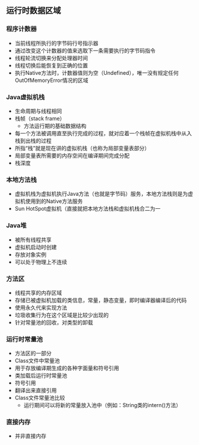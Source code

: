 ## 运行时数据区域 ##
### 程序计数器 ###
- 当前线程所执行的字节码行号指示器
- 通过改变这个计数器的值来选取下一条需要执行的字节码指令
- 线程轮流切换来分配处理器时间
- 线程切换后能恢复到正确的位置
- 执行Native方法时，计数器值则为空（Undefined），唯一没有规定任何OutOfMemoryError情况的区域

### Java虚拟机栈 ###
- 生命周期与线程相同
- 栈帧（stack frame）
  + 方法运行期的基础数据结构
- 每一个方法被调用直至执行完成的过程，就对应着一个栈帧在虚拟机栈中从入栈到出栈的过程
- 所指“栈”就是现在讲的虚拟机栈（也称为局部变量表部分）
- 局部变量表所需要的内存空间在编译期间完成分配
- 栈深度

### 本地方法栈 ###
- 虚拟机栈为虚拟机执行Java方法（也就是字节码）服务，本地方法栈则是为虚拟机使用到的Native方法服务
- Sun HotSpot虚拟机（直接就把本地方法栈和虚拟机栈合二为一

### Java堆 ###
- 被所有线程共享
- 虚拟机启动时创建
- 存放对象实例
- 可以处于物理上不连续

### 方法区 ###
- 线程共享的内存区域
- 存储已被虚拟机加载的类信息，常量，静态变量，即时编译器编译后的代码
- 使用永久代来实现方法
- 垃圾收集行为在这个区域是比较少出现的
- 针对常量池的回收，对类型的卸载

### 运行时常量池 ###
- 方法区的一部分
- Class文件中常量池
- 用于存放编译期生成的各种字面量和符号引用
- 类加载后运行时常量池
- 符号引用
- 翻译出来直接引用
- Class文件常量池比较
  + 运行期间可以将新的常量放入池中（例如：String类的intern()方法）

### 直接内存 ###
- 并非直接内存